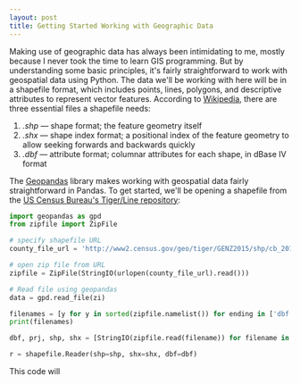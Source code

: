 ```yaml
---
layout: post
title: Getting Started Working with Geographic Data
---
```


Making use of geographic data has always been intimidating to me, mostly because I never took the time to learn GIS programming. But by understanding some basic principles, it's fairly straightforward to work with geospatial data using Python. The data we'll be working with here will be in a shapefile format, which includes points, lines, polygons, and descriptive attributes to represent vector features. According to [Wikipedia](https://en.wikipedia.org/wiki/Shapefile), there are three essential files a shapefile needs:

1. _.shp_ — shape format; the feature geometry itself
2. _.shx_ — shape index format; a positional index of the feature geometry to allow seeking forwards and backwards quickly
3. _.dbf_ — attribute format; columnar attributes for each shape, in dBase IV format


The [Geopandas](http://geopandas.org/#description) library makes working with geospatial data fairly straightforward in Pandas. To get started, we'll be opening a shapefile from the [US Census Bureau's Tiger/Line repository](https://www.census.gov/geo/maps-data/data/tiger-line.html):

```python
import geopandas as gpd
from zipfile import ZipFile

# specify shapefile URL
county_file_url = 'http://www2.census.gov/geo/tiger/GENZ2015/shp/cb_2015_us_county_500k.zip'

# open zip file from URL
zipfile = ZipFile(StringIO(urlopen(county_file_url).read()))

# Read file using geopandas
data = gpd.read_file(zi)

filenames = [y for y in sorted(zipfile.namelist()) for ending in ['dbf', 'prj', 'shp', 'shx'] if y.endswith(ending)] 
print(filenames)

dbf, prj, shp, shx = [StringIO(zipfile.read(filename)) for filename in filenames]

r = shapefile.Reader(shp=shp, shx=shx, dbf=dbf)
```

This code will 





